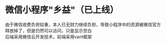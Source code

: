 # 微信小程序"乡益"（已上线）
由于微信收费负担较重，本人已无财力继续负担，导致小程序中的资源被微信官方释放掉了，但是仍然可以访问，只是显示空白    
后端采用微信云开发技术，前端采用vant框架

   
   
   
